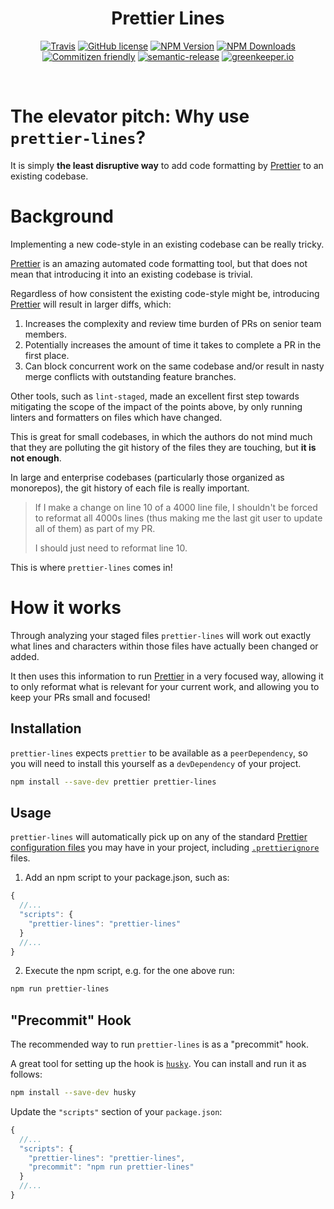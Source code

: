 <h1 align="center">Prettier Lines</h1>

<p align="center">
    <a href="https://travis-ci.org/JamesHenry/prettier-lines"><img src="https://img.shields.io/travis/JamesHenry/prettier-lines.svg?style=flat-square" alt="Travis"/></a>
    <a href="https://github.com/JamesHenry/prettier-lines/blob/master/LICENSE"><img src="https://img.shields.io/npm/l/prettier-lines.svg?style=flat-square" alt="GitHub license" /></a>
    <a href="https://www.npmjs.com/package/prettier-lines"><img src="https://img.shields.io/npm/v/prettier-lines.svg?style=flat-square" alt="NPM Version" /></a>
    <a href="https://www.npmjs.com/package/prettier-lines"><img src="https://img.shields.io/npm/dt/prettier-lines.svg?style=flat-square" alt="NPM Downloads" /></a>
    <a href="http://commitizen.github.io/cz-cli/"><img src="https://img.shields.io/badge/commitizen-friendly-brightgreen.svg" alt="Commitizen friendly" /></a>
    <a href="https://github.com/semantic-release/semantic-release"><img src="https://img.shields.io/badge/%20%20%F0%9F%93%A6%F0%9F%9A%80-semantic--release-e10079.svg?style=flat-square" alt="semantic-release" /></a>
    <a href="https://greenkeeper.io"><img src="https://badges.greenkeeper.io/JamesHenry/prettier-lines.svg?style=flat-square" alt="greenkeeper.io" /></a>
</p>

<br>

# The elevator pitch: Why use `prettier-lines`?

It is simply **the least disruptive way** to add code formatting by [Prettier](https://prettier.io) to an existing codebase.

# Background

Implementing a new code-style in an existing codebase can be really tricky.

[Prettier](https://prettier.io) is an amazing automated code formatting tool, but that does not mean that introducing it into an existing codebase is trivial.

Regardless of how consistent the existing code-style might be, introducing [Prettier](https://prettier.io) will result in larger diffs, which:

1. Increases the complexity and review time burden of PRs on senior team members.
2. Potentially increases the amount of time it takes to complete a PR in the first place.
3. Can block concurrent work on the same codebase and/or result in nasty merge conflicts with outstanding feature branches.

Other tools, such as `lint-staged`, made an excellent first step towards mitigating the scope of the impact of the points above, by only running linters and formatters on files which have changed.

This is great for small codebases, in which the authors do not mind much that they are polluting the git history of the files they are touching, but **it is not enough**.

In large and enterprise codebases (particularly those organized as monorepos), the git history of each file is really important.

> If I make a change on line 10 of a 4000 line file, I shouldn't be forced to reformat all 4000s lines (thus making me the last git user to update all of them) as part of my PR.
>
> I should just need to reformat line 10.

This is where `prettier-lines` comes in!

# How it works

Through analyzing your staged files `prettier-lines` will work out exactly what lines and characters within those files have actually been changed or added.

It then uses this information to run [Prettier](https://prettier.io) in a very focused way, allowing it to only reformat what is relevant for your current work, and allowing you to keep your PRs small and focused!

## Installation

`prettier-lines` expects `prettier` to be available as a `peerDependency`, so you will need to install this yourself as a `devDependency` of your project.

```sh
npm install --save-dev prettier prettier-lines
```

## Usage

`prettier-lines` will automatically pick up on any of the standard [Prettier configuration files](https://prettier.io/docs/en/configuration) you may have in your project, including [`.prettierignore`](https://prettier.io/docs/en/ignore#ignoring-files) files.

1. Add an npm script to your package.json, such as:

```js
{
  //...
  "scripts": {
    "prettier-lines": "prettier-lines"
  }
  //...
}
```

2. Execute the npm script, e.g. for the one above run:

```sh
npm run prettier-lines
```

## "Precommit" Hook

The recommended way to run `prettier-lines` is as a "precommit" hook.

A great tool for setting up the hook is [`husky`](https://github.com/typicode/husky). You can install and run it as follows:

```sh
npm install --save-dev husky
```

Update the `"scripts"` section of your `package.json`:

```js
{
  //...
  "scripts": {
    "prettier-lines": "prettier-lines",
    "precommit": "npm run prettier-lines"
  }
  //...
}
```
